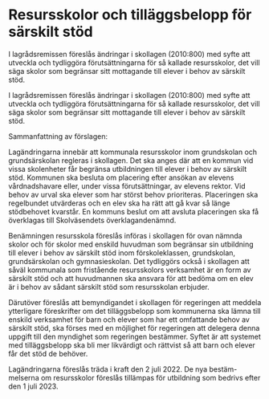 # Resursskolor och tilläggsbelopp för särskilt stöd

I lagrådsremissen föreslås ändringar i skollagen (2010:800) med syfte att utveckla och tydliggöra förutsättningarna för så kallade resursskolor, det vill säga skolor som begränsar sitt mottagande till elever i behov av särskilt stöd.

I lagrådsremissen föreslås ändringar i skollagen (2010:800) med syfte att utveckla och tydliggöra förutsättningarna för så kallade resursskolor, det vill säga skolor som begränsar sitt mottagande till elever i behov av särskilt stöd.

Sammanfattning av förslagen:

Lagändringarna innebär att kommunala resursskolor inom grundskolan och grundsärskolan regleras i skollagen. Det ska anges där att en kommun vid vissa skolenheter får begränsa utbildningen till elever i behov av särskilt stöd. Kommunen ska besluta om placering efter ansökan av elevens vårdnadshavare eller, under vissa förutsättningar, av elevens rektor. Vid behov av urval ska elever som har störst behov prioriteras. Placeringen ska regelbundet utvärderas och en elev ska ha rätt att gå kvar så länge stödbehovet kvarstår. En kommuns beslut om att avsluta placeringen ska få överklagas till Skolväsendets överklagandenämnd.

Benämningen resursskola föreslås införas i skollagen för ovan nämnda skolor och för skolor med enskild huvudman som begränsar sin utbildning till elever i behov av särskilt stöd inom förskoleklassen, grundskolan, grundsärskolan och gymnasieskolan. Det tydliggörs också i skollagen att såväl kommunala som fristående resursskolors verksamhet är en form av särskilt stöd och att huvudmannen ska ansvara för att bedöma om en elev är i behov av sådant särskilt stöd som resursskolan erbjuder.

Därutöver föreslås att bemyndigandet i skollagen för regeringen att meddela ytterligare föreskrifter om det tilläggsbelopp som kommunerna ska lämna till enskild verksamhet för barn och elever som har ett omfattande behov av särskilt stöd, ska förses med en möjlighet för regeringen att delegera denna uppgift till den myndighet som regeringen bestämmer. Syftet är att systemet med tilläggsbelopp ska bli mer likvärdigt och rättvist så att barn och elever får det stöd de behöver.

Lagändringarna föreslås träda i kraft den 2 juli 2022. De nya bestäm-melserna om resursskolor föreslås tillämpas för utbildning som bedrivs efter den 1 juli 2023.
